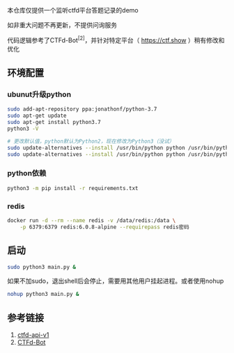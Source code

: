 本仓库仅提供一个监听ctfd平台答题记录的demo

如非重大问题不再更新，不提供问询服务

代码逻辑参考了CTFd-Bot<sup>[2]</sup>，并针对特定平台（ https://ctf.show ）稍有修改和优化

## 环境配置

### ubunut升级python

```bash
sudo add-apt-repository ppa:jonathonf/python-3.7
sudo apt-get update
sudo apt-get install python3.7
python3 -V

# 更改默认值，python默认为Python2，现在修改为Python3（没试）
sudo update-alternatives --install /usr/bin/python python /usr/bin/python2 100
sudo update-alternatives --install /usr/bin/python python /usr/bin/python3 150
```

### python依赖

```bash
python3 -m pip install -r requirements.txt
```

### redis

```bash
docker run -d --rm --name redis -v /data/redis:/data \
    -p 6379:6379 redis:6.0.8-alpine --requirepass redis密码
```

## 启动

```bash
sudo python3 main.py &
```

如果不加sudo，退出shell后会停止，需要用其他用户挂起进程。或者使用nohup

```bash
nohup python3 main.py &
```

## 参考链接

1. [ctfd-api-v1](https://github.com/CTFd/CTFd/blob/master/CTFd/api/__init__.py)
2. [CTFd-Bot](https://github.com/forever404/CTFd-Bot/blob/master/bot.py)
